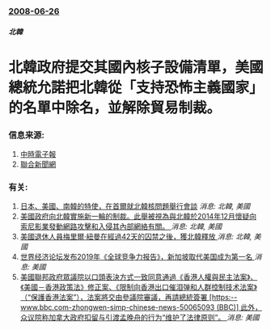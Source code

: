 ### [2008-06-26](/news/2008/06/26/index.md)

##### 北韓
# 北韓政府提交其國內核子設備清單，美國總統允諾把北韓從「支持恐怖主義國家」的名單中除名，並解除貿易制裁。




### 信息来源:

1. [中時電子報](http://news.chinatimes.com/2007Cti/2007Cti-News/2007Cti-News-Content/0,4521,110504+112008062700548,00.html)
2. [聯合新聞網](http://udn.com/NEWS/WORLD/WOR3/4402358.shtml)

### 有关:

1. [日本、美國、南韓的特使，在首爾就北韓核問題舉行會談](/news/2015/05/27/日本-美國-南韓的特使-在首爾就北韓核問題舉行會談.md) _消息: 北韓, 美國_
2. [ 美國政府向北韓實施新一輪的制裁。此舉被視為與北韓於2014年12月懷疑向索尼影業發動網路攻擊和入侵其內部網絡有關。 ](/news/2015/01/2/美國政府向北韓實施新一輪的制裁-此舉被視為與北韓於2014年12月懷疑向索尼影業發動網路攻擊和入侵其內部網絡有關.md) _消息: 北韓, 美國_
3. [ 美國退休人員梅里爾·紐曼在經過42天的囚禁之後，獲北韓釋放 ](/news/2013/12/7/美國退休人員梅里爾-紐曼在經過42天的囚禁之後-獲北韓釋放.md) _消息: 北韓, 美國_
4. [ 世界经济论坛发布2019年《全球竞争力报告》，新加坡取代美国成为第一名 ](/news/2019/10/9/世界经济论坛发布2019年-全球竞争力报告-新加坡取代美国成为第一名.md) _消息: 美國_
5. [美國聯邦政府眾議院以口頭表決方式一致同意通過《香港人權與民主法案》、《美國－香港政策法》修正案、《限制向香港出口催泪弹和人群控制技术法案》（“保護香港法案”），法案將交由參議院審議，再請總統簽署 [https:--www.bbc.com-zhongwen-simp-chinese-news-50065093 (BBC)] 此外，众议院称加拿大政府扣留与引渡孟晚舟的行为“维护了法律原则”。 ](/news/2019/10/15/美國聯邦政府眾議院以口頭表決方式一致同意通過-香港人權與民主法案-美國-香港政策法-修正案-限制向香港出口催泪弹和.md) _消息: 美國_
